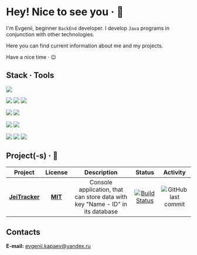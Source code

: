# Hey! Nice to see you &middot; :wave:

I'm Evgenii, beginner `BackEnd` developer. I develop `Java` programs in conjunction with other technologies. 

Here you can find current information about me and my projects.

Have a nice time &middot; :wink:

## Stack &middot; Tools

![](https://img.shields.io/badge/-Java-F60102?style=flat&logo=java&logoColor=white)
<!-- ![](https://img.shields.io/badge/-JavaScript-F7DF1E?style=flat&logo=javascript&logoColor=black)
![](https://img.shields.io/badge/-HTML5-E34F26?style=flat&logo=html5&logoColor=white)
![](https://img.shields.io/badge/-CSS-1572B6?style=flat&logo=css3&logoColor=white) -->

![](https://img.shields.io/badge/-jUnit-259C5F?style=flat&logo=&logoColor=)
![](https://img.shields.io/badge/-Travis_CI-ECE8AA?style=flat&logo=Travis-CI&logoColor=black)
![](https://img.shields.io/badge/-JaCoCo-7D0D00?style=flat&logo=JaCoCo&logoColor=white)
<!-- ![](https://img.shields.io/badge/-Mockito-79A63E?style=flat&logo=&logoColor=white) -->

<!-- ![](https://img.shields.io/badge/-PostgreSQL-31648D?style=flat&logo=PostgreSQL&logoColor=white)
![](https://img.shields.io/badge/-Hibernate-B6A975?style=flat&logo=Hibernate&logoColor=white)

![](https://img.shields.io/badge/-Spring-6AAD3D?style=flat&logo=spring&logoColor=white) -->

![](https://img.shields.io/badge/-Maven-C71A36?style=flat&logo=apache-maven&logoColor=white)
![](https://img.shields.io/badge/-CheckStyle-FCC204?style=flat&logo=apache-CheckStyle&logoColor=white)
<!-- ![](https://img.shields.io/badge/-Gradle-02303A?style=flat&logo=gradle&logoColor=white)

![](https://img.shields.io/badge/-Docker-0A97E5?style=flat&logo=Docker&logoColor=white)
![](https://img.shields.io/badge/-Kubernetes-306ADF?style=flat&logo=Kubernetes&logoColor=white)
![](https://img.shields.io/badge/-Apache_Kafka-242021?style=flat&logo=Apache-Kafka&logoColor=white) -->

![](https://img.shields.io/badge/-Git-F05032?style=flat&logo=git&logoColor=white)
![](https://img.shields.io/badge/-GitHub-181717?style=flat&logo=github&logoColor=white)

![](https://img.shields.io/badge/-Windows_10-0078D6?style=flat&logo=Windows&logoColor=white)
![](https://img.shields.io/badge/-Terminal-4D4D4D?style=flat&logo=Windows-Terminal&logoColor=white)
![](https://img.shields.io/badge/-IntelliJ_IDEA-000000?style=flat&logo=IntelliJ-IDEA&logoColor=white)
<!-- ![](https://img.shields.io/badge/-WebStorm-000000?style=flat&logo=WebStorm&logoColor=white) -->

## Project(-s) &middot; :rocket:

| Project | License | Description | Status | Activity |
| :-----: | :-----: | :---------: | :----: | :------: |
| **[JeiTracker](https://github.com/jeikhan/job4j)** | **[MIT](https://github.com/jeikhan/job4j/blob/hotfix_3/LICENSE)** | Console application, that can store data with key "Name - ID" in its database | [![Build Status](https://travis-ci.com/jeikhan/job4j.svg?branch=hotfix_3)](https://travis-ci.com/jeikhan/job4j) | ![GitHub last commit](https://img.shields.io/github/last-commit/jeikhan/job4j) |

## Contacts

**E-mail:** evgenii.kapaev@yandex.ru

<!-- **LinkedIn:** [evgenkapaev](https://www.linkedin.com/in/evgenkapaev/)

**Resume:** [.pdf](https://github.com/jeikhan/job4j) -->
